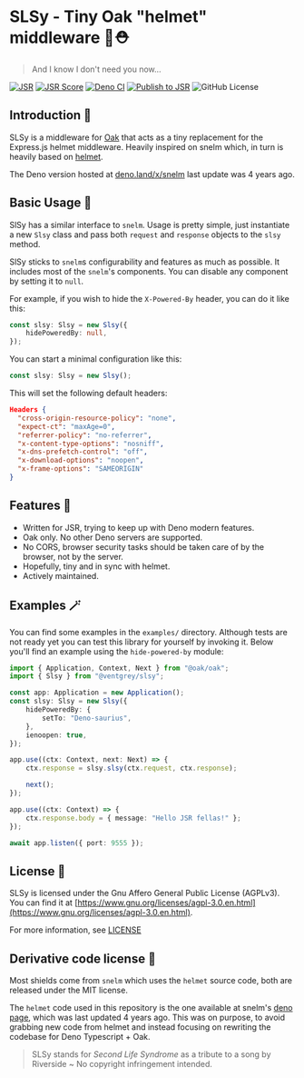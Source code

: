 # SLSy - Tiny Oak "helmet" middleware 🌳⛑️

> And I know I don't need you now...

[![JSR](https://jsr.io/badges/@ventgrey/slsy)](https://jsr.io/badges/@ventgrey/slsy)
[![JSR Score](https://jsr.io/badges/@ventgrey/slsy/score)](https://jsr.io/@ventgrey/slsy)
[![Deno CI](https://github.com/VentGrey/SLSy/actions/workflows/deno.yml/badge.svg)](https://github.com/VentGrey/SLSy/actions/workflows/deno.yml)
[![Publish to JSR](https://github.com/VentGrey/SLSy/actions/workflows/publish.yml/badge.svg)](https://github.com/VentGrey/SLSy/actions/workflows/publish.yml)
![GitHub License](https://img.shields.io/github/license/VentGrey/slsy)

## Introduction 👀

SLSy is a middleware for [Oak](https://oakserver.github.io/oak/) that acts as a
tiny replacement for the Express.js helmet middleware. Heavily inspired on snelm
which, in turn is heavily based on
[helmet](https://www.npmjs.com/package/helmet).

The Deno version hosted at [deno.land/x/snelm](https://deno.land/x/snelm) last
update was 4 years ago.

## Basic Usage 🎉

SlSy has a similar interface to `snelm`. Usage is pretty simple, just
instantiate a new `Slsy` class and pass both `request` and `response` objects to
the `slsy` method.

SlSy sticks to `snelm`s configurability and features as much as possible. It
includes most of the `snelm`'s components. You can disable any component by
setting it to `null`.

For example, if you wish to hide the `X-Powered-By` header, you can do it like
this:

```typescript
const slsy: Slsy = new Slsy({
    hidePoweredBy: null,
});
```

You can start a minimal configuration like this:

```typescript
const slsy: Slsy = new Slsy();
```

This will set the following default headers:

```json
Headers {
  "cross-origin-resource-policy": "none",
  "expect-ct": "maxAge=0",
  "referrer-policy": "no-referrer",
  "x-content-type-options": "nosniff",
  "x-dns-prefetch-control": "off",
  "x-download-options": "noopen",
  "x-frame-options": "SAMEORIGIN"
}
```

## Features 🌟

- Written for JSR, trying to keep up with Deno modern features.
- Oak only. No other Deno servers are supported.
- No CORS, browser security tasks should be taken care of by the browser, not by
  the server.
- Hopefully, tiny and in sync with helmet.
- Actively maintained.

## Examples 🪄

You can find some examples in the `examples/` directory. Although tests are not
ready yet you can test this library for yourself by invoking it. Below you'll
find an example using the `hide-powered-by` module:

```typescript
import { Application, Context, Next } from "@oak/oak";
import { Slsy } from "@ventgrey/slsy";

const app: Application = new Application();
const slsy: Slsy = new Slsy({
    hidePoweredBy: {
        setTo: "Deno-saurius",
    },
    ienoopen: true,
});

app.use((ctx: Context, next: Next) => {
    ctx.response = slsy.slsy(ctx.request, ctx.response);

    next();
});

app.use((ctx: Context) => {
    ctx.response.body = { message: "Hello JSR fellas!" };
});

await app.listen({ port: 9555 });
```

## License 📜

SLSy is licensed under the Gnu Affero General Public License (AGPLv3). You can
find it at
[https://www.gnu.org/licenses/agpl-3.0.en.html](https://www.gnu.org/licenses/agpl-3.0.en.html).

For more information, see [LICENSE](LICENSE)

## Derivative code license 📜

Most shields come from `snelm` which uses the `helmet` source code, both are
released under the MIT license.

The `helmet` code used in this repository is the one available at snelm's
[deno page](https://deno.land/x/snelm@1.3.0), which was last updated 4 years
ago. This was on purpose, to avoid grabbing new code from helmet and instead
focusing on rewriting the codebase for Deno Typescript + Oak.

> SLSy stands for _Second Life Syndrome_ as a tribute to a song by Riverside ~
> No copyright infringement intended.
